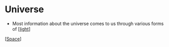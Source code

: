 # Universe

- Most information about the universe comes to us through various forms of [[light]]

[[Space]]

[//begin]: # "Autogenerated link references for markdown compatibility"
[light]: light "Light"
[Space]: space "Space"
[//end]: # "Autogenerated link references"

